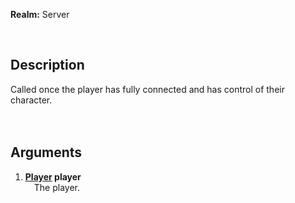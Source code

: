 **Realm:** Server

<br>

## Description
Called once the player has fully connected and has control of their character.<br>
<br><br>

## Arguments
1. **[Player](https://wiki.facepunch.com/gmod/Player) player**<br>
&ensp;&ensp;The player.